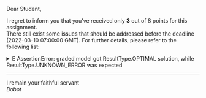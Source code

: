 Dear Student,

I regret to inform you that you've received only **3** out of 8 points for this assignment.\
There still exist some issues that should be addressed before the deadline (2022-03-10 07:00:00 GMT). For further details, please refer to the following list:

<details><summary>E   AssertionError: graded model got ResultType.OPTIMAL solution, while ResultType.UNKNOWN_ERROR was expected</summary></details>

-----------
I remain your faithful servant\
_Bobot_